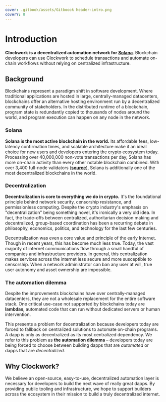 ```yaml
---
cover: .gitbook/assets/Gitboook header-intro.png
coverY: 0
---
```


# Introduction

**Clockwork** **is a decentralized automation network for** [**Solana**](https://solana.com/). Blockchain developers can use Clockwork to schedule transactions and automate on-chain workflows without relying on centralized infrastructure.&#x20;

## **Background**

Blockchains represent a paradigm shift in software development. Where traditional applications are hosted in large, centrally-managed datacenters, blockchains offer an alternative hosting environment run by a decentralized community of stakeholders. In the distributed runtime of a blockchain, program state is redundantly copied to thousands of nodes around the world, and program execution can happen on any node in the network.&#x20;

### Solana

**Solana is the most active blockchain in the world.** Its affordable fees, low-latency confirmation times, and scalable architecture make it an ideal choice for new users and developers entering the crypto ecosystem today. Processing over 40,000,000 non-vote transactions per day, Solana has more on-chain activity than every other notable blockchain combined. With over 3,400 full-node validators ([**source**](https://solana.com/news/validator-health-report-august-2022)), Solana is additionally one of the most decentralized blockchains in the world.

### Decentralization

**Decentralization is core to everything we do in crypto.** It's the foundational principle behind network security, censorship resistance, and permissionless computing. Despite the crypto industry's emphasis on "decentralization" being something novel, it's ironically a very old idea. In fact, the trade-offs between centralized, authoritarian decision making and decentralized, group-based coordination has been a recurring debate in philosophy, economics, politics, and technology for the last few centuries.&#x20;

Decentralization was even a core value and principle of the early Internet. Though in recent years, this has become much less true. Today, the vast majority of internet communications flow through a small handful of companies and infrastructure providers. In general, this centralization makes services across the internet less secure and more susceptible to censorship. When a network administrator can ban any user at will, true user autonomy and asset ownership are impossible.&#x20;

### The automation dilemma

Despite the improvements blockchains have over centrally-managed datacenters, they are not a wholesale replacement for the entire software stack. One critical use-case not supported by blockchains today are **lambdas**, automated code that can run without dedicated servers or human intervention.&#x20;

This presents a problem for decentralization because developers today are forced to fallback on centralized solutions to automate on-chain programs. A dapp is only as decentralized as its most centralized dependency. We refer to this problem as **the automation dilemma** – developers today are being forced to choose between building dapps that are _automated_ or dapps that are _decentralized._

## Why Clockwork?&#x20;

We believe an open-source, easy-to-use, decentralized automation layer is necessary for developers to build the next wave of really great dapps. By providing public tooling and infrastructure, we hope to support builders across the ecosystem in their mission to build a truly decentralized internet.&#x20;
